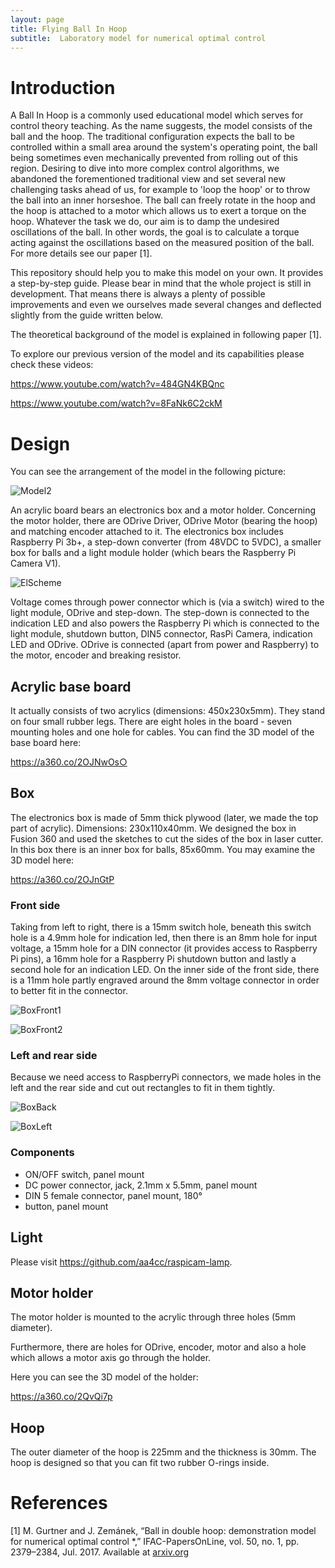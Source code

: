 ```yaml
---
layout: page
title: Flying Ball In Hoop
subtitle:  Laboratory model for numerical optimal control
---
```

# Introduction

A Ball In Hoop is a commonly used educational model which serves for control theory teaching. As the name suggests, the model consists of the ball and the hoop. The traditional configuration expects the ball to be controlled within a small area around the system's operating point, the ball being sometimes even mechanically prevented from rolling out of this region. Desiring to dive into more complex control algorithms, we abandoned the forementioned traditional view and set several new challenging tasks ahead of us, for example to 'loop the hoop' or to throw the ball into an inner horseshoe. The ball can freely rotate in the hoop and the hoop is attached to a motor which allows us to exert a torque on the hoop. Whatever the task we do, our aim is to damp the undesired oscillations of the ball. In other words, the goal is to calculate a torque acting against the oscillations based on the measured position of the ball. For more details see our paper [1].

This repository should help you to make this model on your own. It provides a step-by-step guide. Please bear in mind that the whole project is still in development. That means there is always a plenty of possible improvements and even we ourselves made several changes and deflected slightly from the guide written below.

The theoretical background of the model is explained in following paper [1].

To explore our previous version of the model and its capabilities please check these videos:

<https://www.youtube.com/watch?v=484GN4KBQnc>

<https://www.youtube.com/watch?v=8FaNk6C2ckM>

# Design

You can see the arrangement of the model in the following picture:

![Model2](img/Model2)

An acrylic board bears an electronics box and a motor holder. Concerning the motor holder, there are ODrive Driver, ODrive Motor (bearing the hoop) and matching encoder attached to it. The electronics box includes Raspberry Pi 3b+, a step-down converter (from 48VDC to 5VDC), a smaller box for balls and a light module holder (which bears the Raspberry Pi Camera V1).

![ElScheme](img/scheme2.png)

Voltage comes through power connector which is (via a switch) wired to the light module, ODrive and step-down. The step-down is connected to the indication LED and also powers the Raspberry Pi which is connected to the light module, shutdown button, DIN5 connector, RasPi Camera, indication LED and ODrive. ODrive is connected (apart from power and Raspberry) to the motor, encoder and breaking resistor.

## Acrylic base board

It actually consists of two acrylics (dimensions: 450x230x5mm). They stand on four small rubber legs. There are eight holes in the board - seven mounting holes and one hole for cables. You can find the 3D model of the base board here:

<https://a360.co/2OJNwOs○>

## Box

The electronics box is made of 5mm thick plywood (later, we made the top part of acrylic). Dimensions: 230x110x40mm. We designed the box in Fusion 360 and used the sketches to cut the sides of the box in laser cutter. In this box there is an inner box for balls, 85x60mm. You may examine the 3D model here:

<https://a360.co/2OJnGtP>

### Front side

Taking from left to right, there is a 15mm switch hole, beneath this switch hole is a 4.9mm hole for indication led, then there is an 8mm hole for input voltage, a 15mm hole for a DIN connector (it provides access to Raspberry Pi pins), a 16mm hole for a Raspberry Pi shutdown button and lastly a second hole for an indication LED. On the inner side of the front side, there is a 11mm hole partly engraved around the 8mm voltage connector in order to better fit in the connector.

![BoxFront1](img/BoxFront3.jpg)

![BoxFront2](img/BoxFront2.jpg)

### Left and rear side

Because we need access to RaspberryPi connectors, we made holes in the left and  the rear side and cut out rectangles to fit in them tightly.

![BoxBack](img/BoxBack2.jpg)

![BoxLeft](img/BoxLeft.jpg)

### Components

- ON/OFF switch, panel mount
- DC power connector, jack, 2.1mm x 5.5mm, panel mount
- DIN 5 female connector, panel mount, 180°
- button, panel mount

## Light

Please visit <https://github.com/aa4cc/raspicam-lamp>.

## Motor holder

The motor holder is mounted to the acrylic through three holes (5mm diameter).

Furthermore, there are holes for ODrive, encoder, motor and also a hole which allows a motor axis go through the holder.

Here you can see the 3D model of the holder:

<https://a360.co/2QvQi7p>

## Hoop

The outer diameter of the hoop is 225mm and the thickness is 30mm. The hoop is designed so that you can fit two rubber O-rings inside.

# References
[1] M. Gurtner and J. Zemánek, “Ball in double hoop: demonstration model for numerical optimal control *,” IFAC-PapersOnLine, vol. 50, no. 1, pp. 2379–2384, Jul. 2017. Available at [arxiv.org](https://arxiv.org/abs/1706.07333)